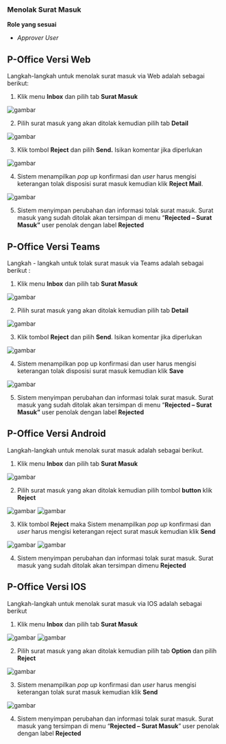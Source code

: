 ### **Menolak Surat Masuk**

**Role yang sesuai**

- *Approver User*

## **P-Office Versi Web**

Langkah-langkah untuk menolak surat masuk via Web adalah sebagai berikut:

1.    Klik menu **Inbox** dan pilih tab **Surat Masuk**

![gambar](SuratMasuk/SM_Web/SM13.png)

2.    Pilih surat masuk yang akan ditolak kemudian pilih tab **Detail**

![gambar](SuratMasuk/SM_Web/SM14.png)

3.    Klik tombol **Reject** dan pilih **Send.** Isikan komentar jika diperlukan

![gambar](SuratMasuk/SM_Web/SM15.png)

4.    Sistem menampilkan _pop up_ konfirmasi dan _user_ harus mengisi keterangan tolak disposisi surat masuk kemudian klik **Reject Mail**.

![gambar](SuratMasuk/SM_Web/SM16.png)

5.    Sistem menyimpan perubahan dan informasi tolak surat masuk. Surat masuk yang sudah ditolak akan tersimpan di menu “**Rejected – Surat Masuk”** user penolak dengan label **Rejected**


## **P-Office Versi Teams**

Langkah - langkah untuk tolak surat masuk via Teams adalah sebagai berikut :

1. Klik menu **Inbox** dan pilih tab **Surat Masuk**

![gambar](SuratMasuk/SM_Teams/SM16.png)

2. Pilih surat masuk yang akan ditolak kemudian pilih tab **Detail**

![gambar](SuratMasuk/SM_Teams/SM17.png)

3. Klik tombol **Reject** dan pilih **Send**. Isikan komentar jika diperlukan

![gambar](SuratMasuk/SM_Teams/SM18.png)

4. Sistem menampilkan pop up konfirmasi dan user harus mengisi keterangan tolak disposisi surat masuk kemudian klik **Save**

![gambar](SuratMasuk/SM_Teams/SM19.png)

5. Sistem menyimpan perubahan dan informasi tolak surat masuk. Surat masuk yang sudah ditolak akan tersimpan di menu “**Rejected – Surat Masuk”** user penolak dengan label **Rejected**


## **P-Office Versi Android**

Langkah-langkah untuk menolak surat masuk adalah sebagai berikut.

1. Klik menu **Inbox** dan pilih tab **Surat Masuk**
   
![gambar](SuratMasuk/SM_Android/TolakSM/A01.jpg)

2. Pilih surat masuk yang akan ditolak kemudian pilih tombol **button** klik **Reject**
   
![gambar](SuratMasuk/SM_Android/TolakSM/A02.jpg) ![gambar](SuratMasuk/SM_Android/TolakSM/A03.jpg)

3. Klik tombol **Reject** maka Sistem menampilkan _pop up_ konfirmasi dan _user_ harus mengisi keterangan reject surat masuk kemudian klik **Send**
   
![gambar](SuratMasuk/SM_Android/TolakSM/A04.jpg) ![gambar](SuratMasuk/SM_Android/TolakSM/A05.jpg)

4. Sistem menyimpan perubahan dan informasi tolak surat masuk. Surat masuk yang sudah ditolak akan tersimpan dimenu **Rejected**

## **P-Office Versi IOS**

Langkah-langkah untuk menolak surat masuk via IOS adalah sebagai berikut

1.	Klik menu **Inbox** dan pilih tab **Surat Masuk**

![gambar](SuratMasuk/SM_IOS/SM-70.png) ![gambar](SuratMasuk/SM_IOS/SM-71.png)

2.	Pilih surat masuk yang akan ditolak kemudian pilih tab **Option** dan pilih **Reject**

![gambar](SuratMasuk/SM_IOS/SM-72.png)

3.	Sistem menampilkan _pop up_ konfirmasi dan _user_ harus mengisi keterangan tolak surat masuk kemudian klik **Send**

![gambar](SuratMasuk/SM_IOS/SM-73.png)

4.	Sistem menyimpan perubahan dan informasi tolak surat masuk. Surat masuk yang tersimpan di menu “**Rejected – Surat Masuk**” user penolak dengan label **Rejected**